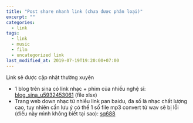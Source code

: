 ```yaml
---
title: "Post share nhanh link (chưa được phân loại)"
excerpt: ""
categories:
  - link
tags:
  - link
  - music
  - film
  - uncategorized link
last_modified_at: 2019-07-19T19:20:00+07:00
---
```


Link sẽ được cập nhật thường xuyên

- 1 blog trên sina có link nhạc + phim của nhiều nghệ sĩ: [blog_sina_u5932453061](https://github.com/hkmusic-film/site-data/blob/master/blog_sina_u5932453061.xlsx) (file xlsx)
- Trang web down nhạc từ nhiều link pan baidu, đa số là nhạc chất lượng cao, tuy nhiên cần lưu ý có thể 1 số file mp3 convert từ wav sẽ bị lỗi (điều này mình không biết tại sao): [sq688](https://www.sq688.com/detail/547.html)
